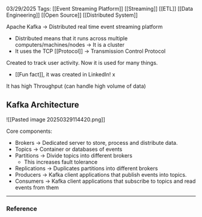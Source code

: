 03/29/2025
Tags: [[Event Streaming Platform]] [[Streaming]] [[ETL]] [[Data Engineering]] [[Open Source]] [[Distributed System]]

Apache Kafka -> Distributed real time event streaming platform
- Distributed means that it runs across multiple computers/machines/nodes -> It is a cluster
- It uses the TCP [[Protocol]] -> Transmission Control Protocol

Created to track user activity. Now it is used for many things.
- [[Fun fact]], it was created in LinkedIn! x

It has high Throughput (can handle high volume of data)
## Kafka Architecture
![[Pasted image 20250329114420.png]]

Core components:
- Brokers -> Dedicated server to store, process and distribute data.
- Topics -> Container or databases of events
- Partitions -> Divide topics into different brokers
	- This increases fault tolerance
- Replications -> Duplicates partitions into different brokers 
- Producers -> Kafka client applications that publish events into topics.
- Consumers -> Kafka client applications that subscribe to topics and read events from them 


---
### Reference